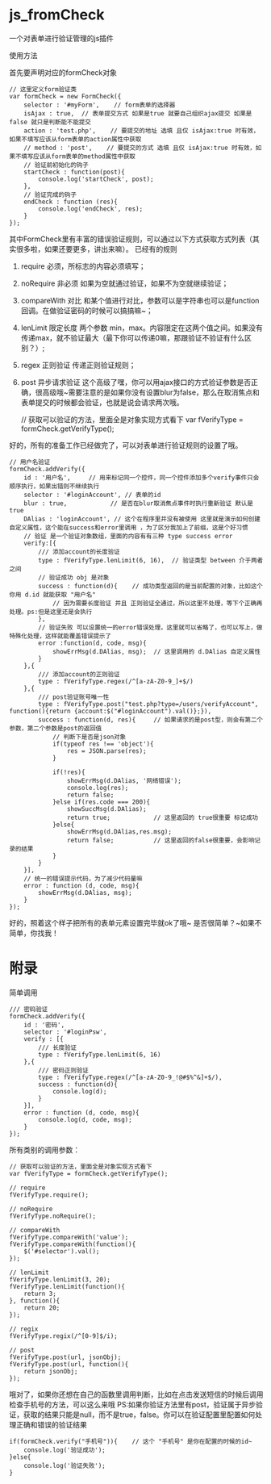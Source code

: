 # js_fromCheck
一个对表单进行验证管理的js插件

使用方法

首先要声明对应的formCheck对象

    // 这里定义form验证类
    var formCheck = new FormCheck({
        selector : '#myForm',    // form表单的选择器
        isAjax : true,  // 表单提交方式 如果是true 就要自己组织ajax提交 如果是false 就只是判断能不能提交
        action : 'test.php',    // 要提交的地址 选填 且仅 isAjax:true 时有效，如果不填写应该从form表单的action属性中获取
        // method : 'post',    // 要提交的方式 选填 且仅 isAjax:true 时有效，如果不填写应该从form表单的method属性中获取
        // 验证前初始化的钩子
        startCheck : function(post){
            console.log('startCheck', post);
        },
        // 验证完成的钩子
        endCheck : function (res){
            console.log('endCheck', res);
        }
    });
    
其中FormCheck里有丰富的错误验证规则，可以通过以下方式获取方式列表（其实很多啦，如果还要更多，讲出来嘛）。
已经有的规则
1. require 必须，所标志的内容必须填写；
1. noRequire 非必须 如果为空就通过验证，如果不为空就继续验证；
1. compareWith 对比 和某个值进行对比，参数可以是字符串也可以是function回调。在做验证密码的时候可以搞搞嘛~；
1. lenLimit 限定长度 两个参数 min，max。内容限定在这两个值之间。如果没有传递max，就不验证最大（最下你可以传递0嘛，那跟验证不验证有什么区别？）;
1. regex 正则验证 传递正则验证规则；
1. post 异步请求验证 这个高级了嘿，你可以用ajax接口的方式验证参数是否正确，很高级哦~需要注意的是如果你没有设置blur为false，那么在取消焦点和表单提交的时候都会验证，也就是说会请求两次哦。

    
    
    // 获取可以验证的方法，里面全是对象实现方式看下
    var fVerifyType = formCheck.getVerifyType();
    
    

好的，所有的准备工作已经做完了，可以对表单进行验证规则的设置了哦。

    // 用户名验证
    formCheck.addVerify({
        id : '用户名',     // 用来标记同一个控件，同一个控件添加多个verify事件只会顺序执行，如果出错则不继续执行
        selector : '#loginAccount', // 表单的id
        blur : true,            // 是否在blur取消焦点事件时执行重新验证 默认是true
        DAlias : 'loginAccount', // 这个在程序里并没有被使用 这里就是演示如何创建自定义属性，这个能在success和error里调用 ，为了区分我加上了前缀，这是个好习惯
        // 验证 是一个验证对象数组，里面的内容有有三种 type success error
        verify:[{
            /// 添加account的长度验证
            type : fVerifyType.lenLimit(6, 16),  // 验证类型 between 介于两者之间
            // 验证成功 obj 是对象
            success : function(d){    // 成功类型返回的是当前配置的对象，比如这个你用 d.id 就能获取 "用户名"
                // 因为需要长度验证 并且 正则验证全通过，所以这里不处理，等下个正确再处理。ps:但是这里还是会执行
            },
            // 验证失败 可以设置统一的error错误处理，这里就可以省略了，也可以写上，做特殊化处理，这样就能覆盖错误提示了
            error :function(d, code, msg){
                showErrMsg(d.DAlias, msg);  // 这里调用的 d.DAlias 自定义属性
            }
        },{
            /// 添加account的正则验证
            type : fVerifyType.regex(/^[a-zA-Z0-9_]+$/)
        },{
            /// post验证账号唯一性
            type : fVerifyType.post("test.php?type=/users/verifyAccount", function(){return {account:$("#loginAccount").val()};}),
            success : function(d, res){     // 如果请求的是post型，则会有第二个参数，第二个参数是post的返回值
                // 判断下是否是json对象
                if(typeof res !== 'object'){
                    res = JSON.parse(res);
                }

                if(!res){
                    showErrMsg(d.DAlias, '网络错误');
                    console.log(res);
                    return false;
                }else if(res.code === 200){
                    showSuccMsg(d.DAlias);
                    return true;            // 这里返回的 true很重要 标记成功
                }else{
                    showErrMsg(d.DAlias,res.msg);
                    return false;           // 这里返回的false很重要，会影响记录的结果
                }
            }
        }],
        // 统一的错误提示代码，为了减少代码量嘛
        error : function (d, code, msg){
            showErrMsg(d.DAlias, msg);
        }
    });
    
好的，照着这个样子把所有的表单元素设置完毕就ok了哦~
是否很简单？~如果不简单，你找我！

# 附录

简单调用

    /// 密码验证
    formCheck.addVerify({
        id : '密码',
        selector : '#loginPsw',
        verify : [{
            /// 长度验证
            type : fVerifyType.lenLimit(6, 16)
        },{
            /// 密码正则验证
            type : fVerifyType.regex(/^[a-zA-Z0-9_!@#$%^&]+$/),
            success : function(d){
                console.log(d);
            }
        }],
        error : function (d, code, msg){
            console.log(d, code, msg);
        }
    });
    
    
所有类别的调用参数：
 
    // 获取可以验证的方法，里面全是对象实现方式看下
    var fVerifyType = formCheck.getVerifyType();
    
    // require
    fVerifyType.require();
    
    // noRequire
    fVerifyType.noRequire();
    
    // compareWith
    fVerifyType.compareWith('value');
    fVerifyType.compareWith(function(){
        $('#selector').val();
    });
    
    // lenLimit
    fVerifyType.lenLimit(3, 20);
    fVerifyType.lenLimit(function(){
        return 3;
    }, function(){
        return 20;
    });
    
    // regix
    fVerifyType.regix(/^[0-9]$/i);
    
    // post
    fVerifyType.post(url, jsonObj);
    fVerifyType.post(url, function(){
        return jsonObj;
    });

哦对了，如果你还想在自己的函数里调用判断，比如在点击发送短信的时候后调用检查手机号的方法，可以这么来哦
PS:如果你验证方法里有post，验证属于异步验证，获取的结果只能是null，而不是true，false。你可以在验证配置里配置如何处理正确和错误的验证结果

    if(formCheck.verify("手机号")){    // 这个 "手机号" 是你在配置的时候的id~
        console.log('验证成功');
    }else{
        console.log('验证失败');
    }